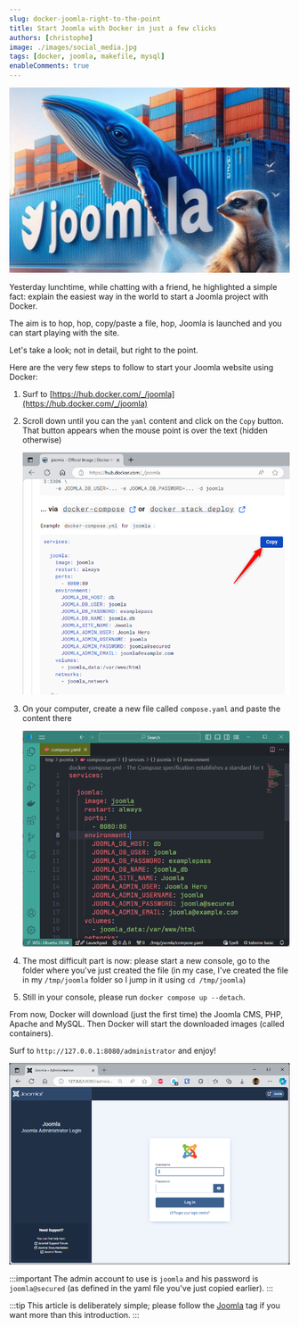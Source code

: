 ```yaml
---
slug: docker-joomla-right-to-the-point
title: Start Joomla with Docker in just a few clicks
authors: [christophe]
image: ./images/social_media.jpg
tags: [docker, joomla, makefile, mysql]
enableComments: true
---
```

![Start Joomla with Docker in just a few clicks](./images/header.jpg)

Yesterday lunchtime, while chatting with a friend, he highlighted a simple fact: explain the easiest way in the world to start a Joomla project with Docker.

The aim is to hop, hop, copy/paste a file, hop, Joomla is launched and you can start playing with the site.

Let's take a look; not in detail, but right to the point.

<!-- truncate -->

Here are the very few steps to follow to start your Joomla website using Docker:

1. Surf to [https://hub.docker.com/_/joomla](https://hub.docker.com/_/joomla)
2. Scroll down until you can the `yaml` content and click on the `Copy` button. That button appears when the mouse point is over the text (hidden otherwise)

    ![Yaml content](./images/yaml_content.png)

3. On your computer, create a new file called `compose.yaml` and paste the content there

    ![VSCode](./images/vscode.png)

4. The most difficult part is now: please start a new console, go to the folder where you've just created the file (in my case, I've created the file in my `/tmp/joomla` folder so I jump in it using `cd /tmp/joomla`)

5. Still in your console, please run `docker compose up --detach`.

From now, Docker will download (just the first time) the Joomla CMS, PHP, Apache and MySQL. Then Docker will start the downloaded images (called containers).

Surf to `http://127.0.0.1:8080/administrator` and enjoy!

![Joomla administrator](./images/administrator.png)

:::important
The admin account to use is `joomla` and his password is `joomla@secured` (as defined in the yaml file you've just copied earlier).
:::

:::tip
This article is deliberately simple; please follow the [Joomla](/blog/tags/joomla) tag if you want more than this introduction.
:::
